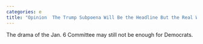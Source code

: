 ```yaml
---
categories: e
title: "Opinion  The Trump Subpoena Will Be the Headline But the Real Washington News Was Elsewhere"
---
```

The drama of the Jan. 6 Committee may still not be enough for Democrats.